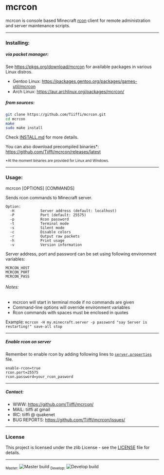 # mcrcon

mcrcon is console based Minecraft [rcon](https://developer.valvesoftware.com/wiki/Source_RCON_Protocol) client for remote administration and server maintenance scripts.

---

### Installing:

##### via packet manager:
See https://pkgs.org/download/mcrcon for available packages in various Linux distros.

- Gentoo Linux: https://packages.gentoo.org/packages/games-util/mcrcon
- Arch Linux: https://aur.archlinux.org/packages/mcrcon/

##### from sources:
```sh
git clone https://github.com/Tiiffi/mcrcon.git
cd mcrcon
make
sudo make install
```
Check [INSTALL.md](INSTALL.md) for more details.

You can also download precompiled binaries*: https://github.com/Tiiffi/mcrcon/releases/latest

<sub>*At the moment binaries are provided for Linux and Windows.</sub>

---

### Usage:
mcrcon [OPTIONS] [COMMANDS]

Sends rcon commands to Minecraft server.

```
Option:
  -H            Server address (default: localhost)
  -P            Port (default: 25575)
  -p            Rcon password
  -t            Terminal mode
  -s            Silent mode
  -c            Disable colors
  -r            Output raw packets
  -h            Print usage
  -v            Version information
```
Server address, port and password can be set using following environment variables:
```
MCRCON_HOST
MCRCON_PORT
MCRCON_PASS
```
###### Notes:
- mcrcon will start in terminal mode if no commands are given
- Command-line options will override environment variables
- Rcon commands with spaces must be enclosed in quotes

Example:
  ```mcrcon -H my.minecraft.server -p password "say Server is restarting!" save-all stop```

---

##### Enable rcon on server
Remember to enable rcon by adding following lines to [```server.properties```](https://minecraft.gamepedia.com/Server.properties) file.
```
enable-rcon=true
rcon.port=25575
rcon.password=your_rcon_pasword
```

---

##### Contact:

* WWW:            https://github.com/Tiiffi/mcrcon/
* MAIL:           tiiffi at gmail
* IRC:            tiiffi @ quakenet
* BUG REPORTS:    https://github.com/Tiiffi/mcrcon/issues/

---

### License

This project is licensed under the zlib License - see the [LICENSE](LICENSE) file for details.

---

<sub>Master:</sub> ![Master build](https://api.travis-ci.org/Tiiffi/mcrcon.svg?branch=master)
<sub>Develop:</sub> ![Develop build](https://api.travis-ci.org/Tiiffi/mcrcon.svg?branch=develop)
